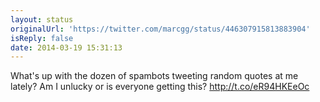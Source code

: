 ```yaml
---
layout: status
originalUrl: 'https://twitter.com/marcgg/status/446307915813883904'
isReply: false
date: 2014-03-19 15:31:13
---
```


What's up with the dozen of spambots tweeting random quotes at me lately? Am I unlucky or is everyone getting this? http://t.co/eR94HKEeOc
